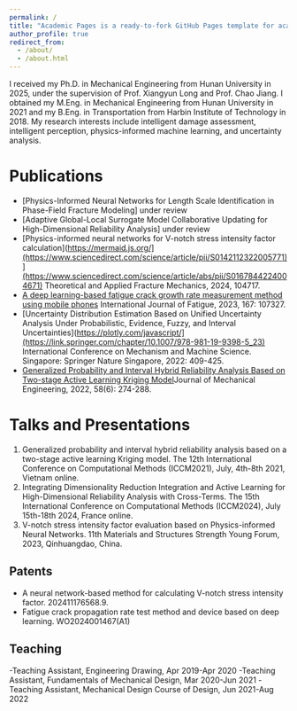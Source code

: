```yaml
---
permalink: /
title: "Academic Pages is a ready-to-fork GitHub Pages template for academic personal websites"
author_profile: true
redirect_from: 
  - /about/
  - /about.html
---
```


I received my Ph.D. in Mechanical Engineering from Hunan University in 2025, under the supervision of Prof. Xiangyun Long and Prof. Chao Jiang. I obtained my M.Eng. in Mechanical Engineering from Hunan University in 2021 and my B.Eng. in Transportation from Harbin Institute of Technology in 2018. My research interests include intelligent damage assessment, intelligent perception, physics-informed machine learning, and uncertainty analysis.

Publications
======
- [Physics-Informed Neural Networks for Length Scale Identification in Phase-Field Fracture Modeling] under review
- [Adaptive Global-Local Surrogate Model Collaborative Updating for High-Dimensional Reliability Analysis] under review
- [Physics-informed neural networks for V-notch stress intensity factor calculation](https://mermaid.js.org/](https://www.sciencedirect.com/science/article/pii/S0142112322005771)](https://www.sciencedirect.com/science/article/abs/pii/S0167844224004671) Theoretical and Applied Fracture Mechanics, 2024, 104717. 
- [A deep learning-based fatigue crack growth rate measurement method using mobile phones](https://plotly.com/javascript/) International Journal of Fatigue, 2023, 167: 107327.
- [Uncertainty Distribution Estimation Based on Unified Uncertainty Analysis Under Probabilistic, Evidence, Fuzzy, and Interval Uncertainties](https://plotly.com/javascript/](https://link.springer.com/chapter/10.1007/978-981-19-9398-5_23) International Conference on Mechanism and Machine Science. Singapore: Springer Nature Singapore, 2022: 409-425.
- [Generalized Probability and Interval Hybrid Reliability Analysis Based on Two-stage Active Learning Kriging Model](https://qikan.cmes.org/jxgcxb/CN/10.3901/JME.2022.06.274)Journal of Mechanical Engineering, 2022, 58(6): 274-288.
  
Talks and Presentations
======
1. Generalized probability and interval hybrid reliability analysis based on a two-stage active learning Kriging model. The 12th International Conference on Computational Methods (ICCM2021), July, 4th-8th 2021, Vietnam online.
2. Integrating Dimensionality Reduction Integration and Active Learning for High-Dimensional Reliability Analysis with Cross-Terms. The 15th International Conference on Computational Methods (ICCM2024), July 15th-18th 2024, France online.
3. V-notch stress intensity factor evaluation based on Physics-informed Neural Networks. 11th Materials and Structures Strength Young Forum, 2023, Qinhuangdao, China.

 Patents
------
- A neural network-based method for calculating V-notch stress intensity factor. 202411176568.9.
- Fatigue crack propagation rate test method and device based on deep learning. WO2024001467(A1)

Teaching
------
-Teaching Assistant, Engineering Drawing, Apr 2019-Apr 2020
-Teaching Assistant, Fundamentals of Mechanical Design, Mar 2020-Jun 2021
-Teaching Assistant, Mechanical Design Course of Design, Jun 2021-Aug 2022

